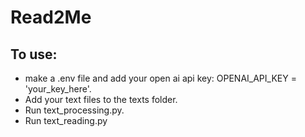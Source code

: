 # Read2Me
## To use:
- make a .env file and add your open ai api key: OPENAI_API_KEY = 'your_key_here'.
- Add your text files to the texts folder. 
- Run text_processing.py.
- Run text_reading.py

